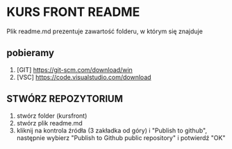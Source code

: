 # KURS FRONT README

Plik readme.md prezentuje zawartość folderu, w którym się znajduje

## pobieramy

1. [GIT] https://git-scm.com/download/win
2. [VSC] https://code.visualstudio.com/download

## STWÓRZ REPOZYTORIUM

1. stwórz folder (kursfront)
2. stwórz plik readme.md
3. kliknij na kontrola źródła (3 zakładka od góry) i "Publish to github", następnie wybierz "Publish to Github public repository" i potwierdź "OK"

